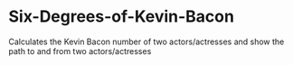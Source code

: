 # Six-Degrees-of-Kevin-Bacon
Calculates the Kevin Bacon number of two actors/actresses and show the path to and from two actors/actresses
